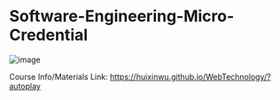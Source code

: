 # Software-Engineering-Micro-Credential
![image](https://user-images.githubusercontent.com/62675121/148158197-d2520152-042e-4df2-a805-36c03a3d4c15.png)


Course Info/Materials Link: https://huixinwu.github.io/WebTechnology/?autoplay

